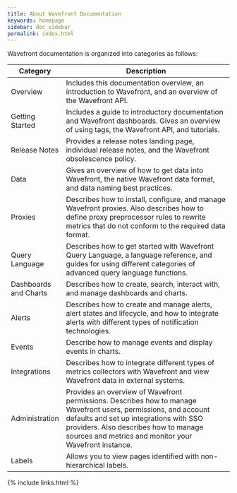 ```yaml
---
title: About Wavefront Documentation
keywords: homepage
sidebar: doc_sidebar
permalink: index.html
---
```


Wavefront documentation is organized into categories as follows:

<table style="width: 100%;">
<colgroup>
<col width="20%" />
<col width="80%" />
</colgroup>
<thead>
<tr>
<th>Category</th>
<th>Description</th>
</tr>
</thead>
<tbody>
<tr>
<td>Overview</td>
<td>Includes this documentation overview, an introduction to Wavefront, and an overview of the Wavefront API.</td>
</tr>
<tr>
<td>Getting Started</td>
<td>Includes a guide to introductory documentation and Wavefront dashboards. Gives an overview of using tags, the Wavefront API, and tutorials.</td>
</tr>
<tr>
<td>Release Notes</td>
<td>Provides a release notes landing page, individual release notes, and the Wavefront obsolescence policy.</td>
</tr>
<tr>
<td>Data</td>
<td>Gives an overview of how to get data into Wavefront, the native Wavefront data format, and data naming best practices.</td>
</tr>
<tr>
<td>Proxies</td>
<td>Describes how to install, configure, and manage Wavefront proxies. Also describes how to define proxy preprocessor rules to rewrite metrics that do not conform to the required data format.</td>
</tr>
<tr>
<td>Query Language</td>
<td>Describes how to get started with Wavefront Query Language, a language reference, and guides for using different categories of advanced query language functions.</td>
</tr>
<tr>
<td>Dashboards and Charts</td>
<td>Describes how to create, search, interact with, and manage dashboards and charts.</td>
</tr>
<tr>
<td>Alerts</td>
<td>Describes how to create and manage alerts, alert states and lifecycle, and how to integrate alerts with different types of notification technologies.</td>
</tr>
<tr>
<td>Events</td>
<td>Describe how to manage events and display events in charts.</td>
</tr>
<tr>
<td>Integrations</td>
<td>Describes how to integrate different types of metrics collectors with Wavefront and view Wavefront data in external systems.</td>
</tr>
<tr>
<td>Administration</td>
<td>Provides an overview of Wavefront permissions. Describes how to manage Wavefront users, permissions, and account defaults and set up integrations with SSO providers. Also describes how to manage sources and metrics and monitor your Wavefront instance.</td>
</tr>
<tr>
<td>Labels</td>
<td>Allows you to view pages identified with non-hierarchical labels.</td>
</tr>
</tbody>
</table>

{% include links.html %}
